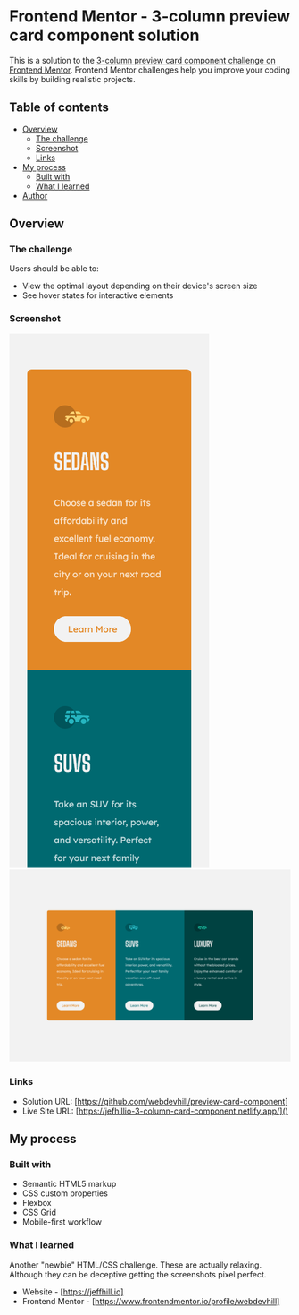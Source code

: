 # Frontend Mentor - 3-column preview card component solution

This is a solution to the [3-column preview card component challenge on Frontend Mentor](https://www.frontendmentor.io/challenges/3column-preview-card-component-pH92eAR2-). Frontend Mentor challenges help you improve your coding skills by building realistic projects.

## Table of contents

- [Overview](#overview)
  - [The challenge](#the-challenge)
  - [Screenshot](#screenshot)
  - [Links](#links)
- [My process](#my-process)
  - [Built with](#built-with)
  - [What I learned](#what-i-learned)
- [Author](#author)

## Overview

### The challenge

Users should be able to:

- View the optimal layout depending on their device's screen size
- See hover states for interactive elements

### Screenshot

![](./images/3-column%20preview%20card%20component-Mobile-375px-.png)
![](./images/3-column%20preview%20card%20component-1440px-.png)

### Links

- Solution URL: [https://github.com/webdevhill/preview-card-component]
- Live Site URL: [https://jefhillio-3-column-card-component.netlify.app/]()

## My process

### Built with

- Semantic HTML5 markup
- CSS custom properties
- Flexbox
- CSS Grid
- Mobile-first workflow

### What I learned

Another "newbie" HTML/CSS challenge. These are actually relaxing. Although
they can be deceptive getting the screenshots pixel perfect.

- Website - [https://jeffhill.io]
- Frontend Mentor - [https://www.frontendmentor.io/profile/webdevhill]
